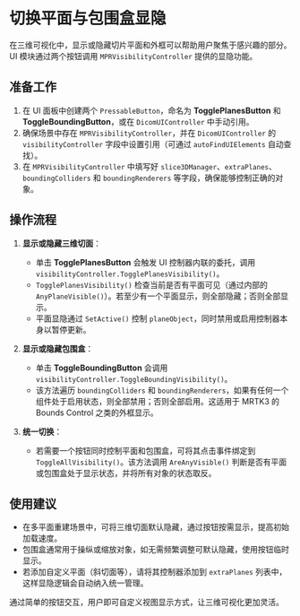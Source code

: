 # 切换平面与包围盒显隐

在三维可视化中，显示或隐藏切片平面和外框可以帮助用户聚焦于感兴趣的部分。UI 模块通过两个按钮调用 `MPRVisibilityController` 提供的显隐功能。

## 准备工作

1. 在 UI 面板中创建两个 `PressableButton`，命名为 **TogglePlanesButton** 和 **ToggleBoundingButton**，或在 `DicomUIController` 中手动引用。
2. 确保场景中存在 `MPRVisibilityController`，并在 `DicomUIController` 的 `visibilityController` 字段中设置引用（可通过 `autoFindUIElements` 自动查找）。
3. 在 `MPRVisibilityController` 中填写好 `slice3DManager`、`extraPlanes`、`boundingColliders` 和 `boundingRenderers` 等字段，确保能够控制正确的对象。

## 操作流程

1. **显示或隐藏三维切面**：
   - 单击 **TogglePlanesButton** 会触发 UI 控制器内联的委托，调用 `visibilityController.TogglePlanesVisibility()`。
   - `TogglePlanesVisibility()` 检查当前是否有平面可见（通过内部的 `AnyPlaneVisible()`）。若至少有一个平面显示，则全部隐藏；否则全部显示。
   - 平面显隐通过 `SetActive()` 控制 `planeObject`，同时禁用或启用控制器本身以暂停更新。

2. **显示或隐藏包围盒**：
   - 单击 **ToggleBoundingButton** 会调用 `visibilityController.ToggleBoundingVisibility()`。
   - 该方法遍历 `boundingColliders` 和 `boundingRenderers`，如果有任何一个组件处于启用状态，则全部禁用；否则全部启用。这适用于 MRTK3 的 Bounds Control 之类的外框显示。

3. **统一切换**：
   - 若需要一个按钮同时控制平面和包围盒，可将其点击事件绑定到 `ToggleAllVisibility()`。该方法调用 `AreAnyVisible()` 判断是否有平面或包围盒处于显示状态，并将所有对象的状态取反。

## 使用建议

* 在多平面重建场景中，可将三维切面默认隐藏，通过按钮按需显示，提高初始加载速度。
* 包围盒通常用于操纵或缩放对象，如无需频繁调整可默认隐藏，使用按钮临时显示。
* 若添加自定义平面（斜切面等），请将其控制器添加到 `extraPlanes` 列表中，这样显隐逻辑会自动纳入统一管理。

通过简单的按钮交互，用户即可自定义视图显示方式，让三维可视化更加灵活。
